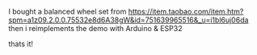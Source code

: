 I bought a balanced wheel set from https://item.taobao.com/item.htm?spm=a1z09.2.0.0.75532e8d6A38gW&id=751639965516&_u=i1bl6uj06da
then i reimplements the demo with Arduino & ESP32

thats it!
